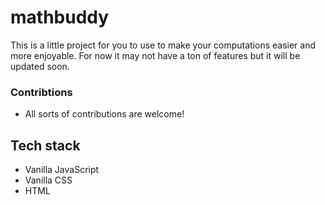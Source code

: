 # mathbuddy
This is a little project for you to use to make your computations easier and more enjoyable. For now it may not have a ton of features but it will be updated soon.

### Contribtions
- All sorts of contributions are welcome!

## Tech stack
- Vanilla JavaScript
- Vanilla CSS
- HTML
